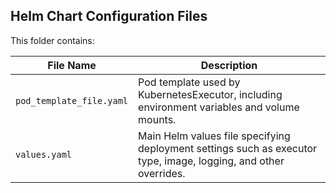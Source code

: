 ## Helm Chart Configuration Files

This folder contains:

| **File Name**             | **Description**                                                                 |
|--------------------------|---------------------------------------------------------------------------------|
| `pod_template_file.yaml` | Pod template used by KubernetesExecutor, including environment variables and volume mounts. |
| `values.yaml`            | Main Helm values file specifying deployment settings such as executor type, image, logging, and other overrides. |

